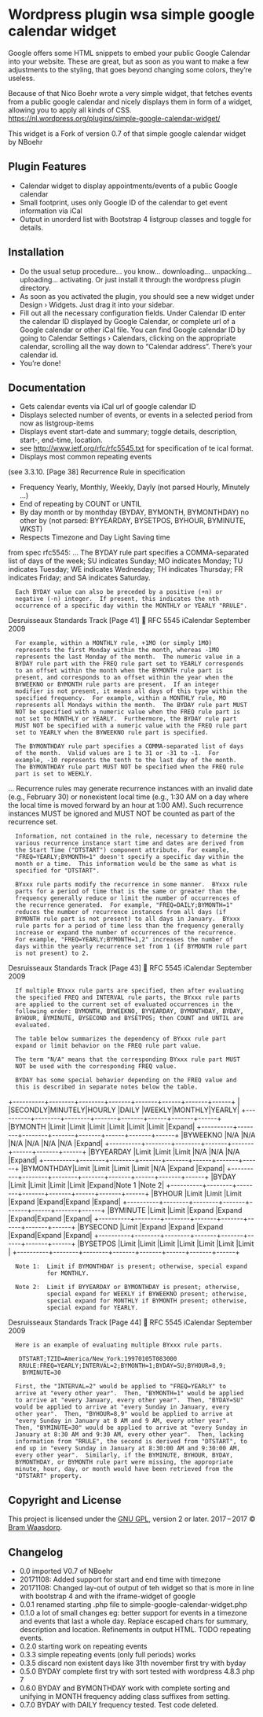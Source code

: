 # Wordpress plugin wsa simple google calendar widget
Google offers some HTML snippets to embed your public Google Calendar into your website.
These are great, but as soon as you want to make a few adjustments to the styling,
that goes beyond changing some colors, they’re useless.

Because of that Nico Boehr wrote a very simple widget, that fetches events from a public google
calendar and nicely displays them in form of a widget, allowing you to apply all kinds of CSS.
https://nl.wordpress.org/plugins/simple-google-calendar-widget/

This widget is a Fork of version 0.7 of that simple google calendar widget by NBoehr

## Plugin Features

* Calendar widget to display appointments/events of a public Google calendar 
* Small footprint, uses only Google ID of the calendar to get event information via iCal
* Output in unorderd list with Bootstrap 4 listgroup classes and toggle for details.

## Installation
* Do the usual setup procedure… you know… downloading… unpacking… uploading… activating. 
Or just install it through the wordpress plugin directory.
* As soon as you activated the plugin, you should see a new widget under Design › Widgets.
Just drag it into your sidebar.
* Fill out all the necessary configuration fields.
 Under Calendar ID enter the calendar ID displayed by Google Calendar, or complete url of a
 Google calendar or other iCal file.
 You can find Google calendar ID by going to Calendar Settings › Calendars, clicking on the appropriate calendar, scrolling all the way down to “Calendar address”. There’s your calendar id.
* You’re done!

## Documentation
* Gets calendar events via iCal url of google calendar ID
* Displays selected number of events, or events in a selected period from now as listgroup-items
* Displays event start-date and summary; toggle details, description, start-, end-time, location. 
*   see http://www.ietf.org/rfc/rfc5545.txt for specification of te ical format.
* Displays most common repeating events 

(see 3.3.10. [Page 38] Recurrence Rule in specification
* Frequency Yearly, Monthly, Weekly, Dayly (not parsed Hourly, Minutely ...)
* End of repeating by COUNT or UNTIL
* By day month or by monthday (BYDAY, BYMONTH, BYMONTHDAY) no other by
  (not parsed: BYYEARDAY, BYSETPOS, BYHOUR, BYMINUTE, WKST)
* Respects Timezone and Day Light Saving time 

from spec rfc5545:
...
     The BYDAY rule part specifies a COMMA-separated list of days of
      the week; SU indicates Sunday; MO indicates Monday; TU indicates
      Tuesday; WE indicates Wednesday; TH indicates Thursday; FR
      indicates Friday; and SA indicates Saturday.

      Each BYDAY value can also be preceded by a positive (+n) or
      negative (-n) integer.  If present, this indicates the nth
      occurrence of a specific day within the MONTHLY or YEARLY "RRULE".



Desruisseaux                Standards Track                    [Page 41]

RFC 5545                       iCalendar                  September 2009


      For example, within a MONTHLY rule, +1MO (or simply 1MO)
      represents the first Monday within the month, whereas -1MO
      represents the last Monday of the month.  The numeric value in a
      BYDAY rule part with the FREQ rule part set to YEARLY corresponds
      to an offset within the month when the BYMONTH rule part is
      present, and corresponds to an offset within the year when the
      BYWEEKNO or BYMONTH rule parts are present.  If an integer
      modifier is not present, it means all days of this type within the
      specified frequency.  For example, within a MONTHLY rule, MO
      represents all Mondays within the month.  The BYDAY rule part MUST
      NOT be specified with a numeric value when the FREQ rule part is
      not set to MONTHLY or YEARLY.  Furthermore, the BYDAY rule part
      MUST NOT be specified with a numeric value with the FREQ rule part
      set to YEARLY when the BYWEEKNO rule part is specified.

      The BYMONTHDAY rule part specifies a COMMA-separated list of days
      of the month.  Valid values are 1 to 31 or -31 to -1.  For
      example, -10 represents the tenth to the last day of the month.
      The BYMONTHDAY rule part MUST NOT be specified when the FREQ rule
      part is set to WEEKLY.
...
      Recurrence rules may generate recurrence instances with an invalid
      date (e.g., February 30) or nonexistent local time (e.g., 1:30 AM
      on a day where the local time is moved forward by an hour at 1:00
      AM).  Such recurrence instances MUST be ignored and MUST NOT be
      counted as part of the recurrence set.

      Information, not contained in the rule, necessary to determine the
      various recurrence instance start time and dates are derived from
      the Start Time ("DTSTART") component attribute.  For example,
      "FREQ=YEARLY;BYMONTH=1" doesn't specify a specific day within the
      month or a time.  This information would be the same as what is
      specified for "DTSTART".

      BYxxx rule parts modify the recurrence in some manner.  BYxxx rule
      parts for a period of time that is the same or greater than the
      frequency generally reduce or limit the number of occurrences of
      the recurrence generated.  For example, "FREQ=DAILY;BYMONTH=1"
      reduces the number of recurrence instances from all days (if
      BYMONTH rule part is not present) to all days in January.  BYxxx
      rule parts for a period of time less than the frequency generally
      increase or expand the number of occurrences of the recurrence.
      For example, "FREQ=YEARLY;BYMONTH=1,2" increases the number of
      days within the yearly recurrence set from 1 (if BYMONTH rule part
      is not present) to 2.




Desruisseaux                Standards Track                    [Page 43]

RFC 5545                       iCalendar                  September 2009


      If multiple BYxxx rule parts are specified, then after evaluating
      the specified FREQ and INTERVAL rule parts, the BYxxx rule parts
      are applied to the current set of evaluated occurrences in the
      following order: BYMONTH, BYWEEKNO, BYYEARDAY, BYMONTHDAY, BYDAY,
      BYHOUR, BYMINUTE, BYSECOND and BYSETPOS; then COUNT and UNTIL are
      evaluated.

      The table below summarizes the dependency of BYxxx rule part
      expand or limit behavior on the FREQ rule part value.

      The term "N/A" means that the corresponding BYxxx rule part MUST
      NOT be used with the corresponding FREQ value.

      BYDAY has some special behavior depending on the FREQ value and
      this is described in separate notes below the table.

   +----------+--------+--------+-------+-------+------+-------+------+
   |          |SECONDLY|MINUTELY|HOURLY |DAILY  |WEEKLY|MONTHLY|YEARLY|
   +----------+--------+--------+-------+-------+------+-------+------+
   |BYMONTH   |Limit   |Limit   |Limit  |Limit  |Limit |Limit  |Expand|
   +----------+--------+--------+-------+-------+------+-------+------+
   |BYWEEKNO  |N/A     |N/A     |N/A    |N/A    |N/A   |N/A    |Expand|
   +----------+--------+--------+-------+-------+------+-------+------+
   |BYYEARDAY |Limit   |Limit   |Limit  |N/A    |N/A   |N/A    |Expand|
   +----------+--------+--------+-------+-------+------+-------+------+
   |BYMONTHDAY|Limit   |Limit   |Limit  |Limit  |N/A   |Expand |Expand|
   +----------+--------+--------+-------+-------+------+-------+------+
   |BYDAY     |Limit   |Limit   |Limit  |Limit  |Expand|Note 1 |Note 2|
   +----------+--------+--------+-------+-------+------+-------+------+
   |BYHOUR    |Limit   |Limit   |Limit  |Expand |Expand|Expand |Expand|
   +----------+--------+--------+-------+-------+------+-------+------+
   |BYMINUTE  |Limit   |Limit   |Expand |Expand |Expand|Expand |Expand|
   +----------+--------+--------+-------+-------+------+-------+------+
   |BYSECOND  |Limit   |Expand  |Expand |Expand |Expand|Expand |Expand|
   +----------+--------+--------+-------+-------+------+-------+------+
   |BYSETPOS  |Limit   |Limit   |Limit  |Limit  |Limit |Limit  |Limit |
   +----------+--------+--------+-------+-------+------+-------+------+

      Note 1:  Limit if BYMONTHDAY is present; otherwise, special expand
               for MONTHLY.

      Note 2:  Limit if BYYEARDAY or BYMONTHDAY is present; otherwise,
               special expand for WEEKLY if BYWEEKNO present; otherwise,
               special expand for MONTHLY if BYMONTH present; otherwise,
               special expand for YEARLY.






Desruisseaux                Standards Track                    [Page 44]

RFC 5545                       iCalendar                  September 2009


      Here is an example of evaluating multiple BYxxx rule parts.

       DTSTART;TZID=America/New_York:19970105T083000
       RRULE:FREQ=YEARLY;INTERVAL=2;BYMONTH=1;BYDAY=SU;BYHOUR=8,9;
        BYMINUTE=30

      First, the "INTERVAL=2" would be applied to "FREQ=YEARLY" to
      arrive at "every other year".  Then, "BYMONTH=1" would be applied
      to arrive at "every January, every other year".  Then, "BYDAY=SU"
      would be applied to arrive at "every Sunday in January, every
      other year".  Then, "BYHOUR=8,9" would be applied to arrive at
      "every Sunday in January at 8 AM and 9 AM, every other year".
      Then, "BYMINUTE=30" would be applied to arrive at "every Sunday in
      January at 8:30 AM and 9:30 AM, every other year".  Then, lacking
      information from "RRULE", the second is derived from "DTSTART", to
      end up in "every Sunday in January at 8:30:00 AM and 9:30:00 AM,
      every other year".  Similarly, if the BYMINUTE, BYHOUR, BYDAY,
      BYMONTHDAY, or BYMONTH rule part were missing, the appropriate
      minute, hour, day, or month would have been retrieved from the
      "DTSTART" property.



## Copyright and License

This project is licensed under the [GNU GPL](http://www.gnu.org/licenses/old-licenses/gpl-2.0.html), version 2 or later.
2017&thinsp;&ndash;&thinsp;2017 &copy; [Bram Waasdorp](http://www.waasdorpsoekhan.nl).

## Changelog

* 0.0 imported V0.7 of NBoehr
* 20171108: Added support for start and end time with timezone
* 20171108: Changed lay-out of output of teh widget so that is more in line with bootstrap 4 and with the iframe-widget of google
* 0.0.1 renamed starting .php file to simple-google-calendar-widget.php
* 0.1.0 a lot of small changes eg: better support for events in a timezone and events that last a whole day. Replace escaped chars for summary, description and location. Refinements in output HTML.
TODO repeating events.
* 0.2.0 starting work on repeating events 
* 0.3.3 simple repeating events (only full periods) works
* 0.3.5 discard non existent days like 31th november first try with byday
* 0.5.0 BYDAY complete first try with sort tested with wordpress 4.8.3 php 7
* 0.6.0 BYDAY and BYMONTHDAY work with complete sorting and unifying in MONTH frequency
        adding class suffixes from setting.
* 0.7.0 BYDAY with DAILY frequency tested. Test code deleted.
        